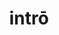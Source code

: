 ---
title: intrō
meaning: to enter
ch: eight
pos: verb
secondppstem: intr
infend: āre
conjugation: first
---